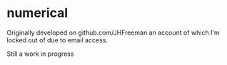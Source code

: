 # numerical
Originally developed on github.com/JHFreeman an account of which I'm locked out of due to email access.  

Still a work in progress
